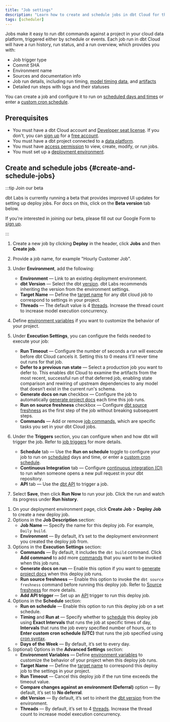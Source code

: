 ```yaml
---
title: "Job settings"
description: "Learn how to create and schedule jobs in dbt Cloud for the scheduler to run. Jobs help you build observability into transformation workflows with the in-app scheduling, logging, and alerting." 
tags: [scheduler]
---
```


Jobs make it easy to run dbt commands against a project in your cloud data platform, triggered either by schedule or events. Each job run in dbt Cloud will have a run history, run status, and a run overview, which provides you with:

- Job trigger type
- Commit SHA
- Environment name
- Sources and documentation info 
- Job run details, including run timing, [model timing data](#model-timing), and [artifacts](/docs/deploy/artifacts)
- Detailed run steps with logs and their statuses

You can create a job and configure it to run on [scheduled days and times](/docs/deploy/job-triggers#schedule-days) or enter a [custom cron schedule](/docs/deploy/job-triggers#custom-cron-schedules). 

## Prerequisites

- You must have a dbt Cloud account and [Developer seat license](/docs/cloud/manage-access/seats-and-users). If you don't, you can [sign up](https://www.getdbt.com/signup/) for a [free account](https://www.getdbt.com/pricing/). 
- You must have a dbt project connected to a [data platform](/docs/cloud/connect-data-platform/about-connections).
- You must have [access permission](/docs/cloud/manage-access/about-user-access) to view, create, modify, or run jobs.
- You must set up a [deployment environment](/docs/deploy/deploy-environments). 

## Create and schedule jobs {#create-and-schedule-jobs}

:::tip Join our beta 

dbt Labs is currently running a beta that provides improved UI updates for setting up deploy jobs. For docs on this, click on the **Beta version** tab below.

If you're interested in joining our beta, please fill out our Google Form to [sign up](https://forms.gle/VxwBD1xjzouE84EQ6).

:::

<Tabs queryString="version">
<TabItem value="current" label="Current version" default>

1. Create a new job by clicking **Deploy** in the header, click **Jobs** and then **Create job**.
1. Provide a job name, for example "Hourly Customer Job". 
1. Under **Environment**, add the following:
    * **Environment** &mdash; Link to an existing deployment environment.
    * **dbt Version** &mdash; Select the dbt [version](/docs/dbt-versions/core). dbt Labs recommends inheriting the version from the environment settings.
    * **Target Name** &mdash; Define the [target name](/docs/build/custom-target-names) for any dbt cloud job to correspond to settings in your project.
    * **Threads** &mdash; The default value is 4 [threads](/docs/core/connect-data-platform/connection-profiles#understanding-threads). Increase the thread count to increase model execution concurrency. 

1. Define [environment variables](/docs/build/environment-variables) if you want to customize the behavior of your project.

<Lightbox src ="/img/docs/dbt-cloud/using-dbt-cloud/create-new-job.jpg" width="85%" title="Configuring your environment job settings"/>

5. Under **Execution Settings**, you can configure the fields needed to execute your job:

    * **Run Timeout** &mdash; Configure the number of seconds a run will execute before dbt Cloud cancels it. Setting this to 0 means it'll never time out runs for that job.   
    * **Defer to a previous run state** &mdash; Select a production job you want to defer to. This enables dbt Cloud to examine the artifacts from the most recent, successful run of that deferred job, enabling state comparison and rewiring of upstream dependencies to any model that doesn’t exist in the current run's schema. 
    * **Generate docs on run** checkbox &mdash; Configure the job to automatically [generate project docs](/docs/collaborate/build-and-view-your-docs) each time this job runs.
    * **Run on source freshness** checkbox &mdash;  Configure [dbt source freshness](/docs/deploy/source-freshness) as the first step of the job without breaking subsequent steps.
    * **Commands** &mdash; Add or remove [job commands](/docs/deploy/job-commands), which are specific tasks you set in your dbt Cloud jobs.

<Lightbox src ="/img/docs/dbt-cloud/using-dbt-cloud/execution-settings.jpg" width="85%" title="Configuring your execution job settings"/>

6. Under the **Triggers** section, you can configure when and how dbt will trigger the job. Refer to [job triggers](/docs/deploy/job-triggers) for more details.

    * **Schedule** tab &mdash; Use the **Run on schedule** toggle to configure your job to run on [scheduled](/docs/deploy/job-triggers#schedule-days) days and time, or enter a [custom cron schedule](/docs/deploy/job-triggers#custom-cron-schedules).
    * **Continuous Integration** tab &mdash; Configure [continuous integration (CI)](/docs/deploy/continuous-integration) to run when someone opens a new pull request in your dbt repository.
    * **API** tab &mdash; Use the [dbt API](/docs/dbt-cloud-apis/overview) to trigger a job.

<Lightbox src ="/img/docs/dbt-cloud/using-dbt-cloud/triggers.jpg" width="85%" title="Configuring your job triggers"/>

7. Select **Save**, then click **Run Now** to run your job. Click the run and watch its progress under **Run history**.

</TabItem>

<TabItem value="beta" label="Beta version">

1. On your deployment environment page, click **Create Job** > **Deploy Job** to create a new deploy job. 
2. Options in the **Job Description** section:
    - **Job Name** &mdash; Specify the name for this deploy job. For example, `Daily build`.
    - **Environment** &mdash;  By default, it’s set to the deployment environment you created the deploy job from.
3. Options in the **Execution Settings** section:
    - **Commands** &mdash; By default, it includes the `dbt build` command. Click **Add command** to add more [commands](/docs/deploy/job-commands) that you want to be invoked when this job runs.
    - **Generate docs on run** &mdash; Enable this option if you want to [generate project docs](/docs/collaborate/build-and-view-your-docs) when this deploy job runs.
    - **Run source freshness** &mdash; Enable this option to invoke the `dbt source freshness` command before running this deploy job. Refer to [Source freshness](/docs/deploy/source-freshness) for more details.
    - **Add API trigger** &mdash; Set up an [API](/docs/dbt-cloud-apis/overview) trigger to run this deploy job.
4. Options in the **Schedule** section:
    - **Run on schedule** &mdash; Enable this option to run this deploy job on a set schedule.
    - **Timing** and **Run at** &mdash; Specify whether to [schedule](#schedule-days) this deploy job using **Exact Intervals** that runs the job at specific times of day, **Intervals** that runs the job every specified number of hours, or to **Enter custom cron schedule (UTC)** that runs the job specified using [cron syntax](#custom-cron-schedule).
    - **Days of the Week** &mdash; By default, it’s set to every day.
5. (optional) Options in the **Advanced Settings** section: 
    - **Environment Variables** &mdash; Define [environment variables](/docs/build/environment-variables) to customize the behavior of your project when this deploy job runs.
    - **Target Name** &mdash; Define the [target name](/docs/build/custom-target-names) to correspond this deploy job to the settings in your project.
    - **Run Timeout** &mdash; Cancel this deploy job if the run time exceeds the timeout value. 
    - **Compare changes against an environment (Deferral)** option — By default, it’s set to **No deferral**.
    - **dbt Version** &mdash; By default, it’s set to inherit the [dbt version](/docs/dbt-versions/core) from the environment.
    - **Threads** &mdash; By default, it’s set to 4 [threads](/docs/core/connect-data-platform/connection-profiles#understanding-threads). Increase the thread count to increase model execution concurrency.


</TabItem>

</Tabs>
